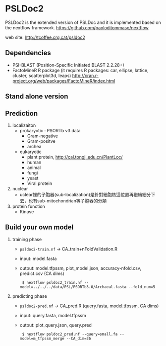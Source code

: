 PSLDoc2
=======

PSLDoc2 is the extended version of PSLDoc and it is implemented based on the nextflow framework.
https://github.com/paoloditommaso/nextflow

web site: 
http://tcoffee.crg.cat/psldoc2

Dependencies
------------

 * PSI-BLAST (Position-Specific Initiated BLAST 2.2.28+)
 * FactoMineR R package (it requires R packages: car, ellipse, lattice, cluster, scatterplot3d, leaps) http://cran.r-project.org/web/packages/FactoMineR/index.html
 

Stand alone version
------------

Prediction
------------

 1. localizaiton
    * prokaryotic : PSORTb v3 data
      *  Gram-negative
      *  Gram-positve
      *  archea
    * eukaryotic
      *  plant protein, http://cal.tongji.edu.cn/PlantLoc/
      *  human
      *  animal
      *  fungi
      *  yeast
      * Viral protein 
 2. nuclear
    * uclear裡的子胞器(sub-localization)是針對細胞核這位置再繼續細分下去，也有sub-mitochondrian等子胞器的分類  
 3. protein function
    * Kinase

Build your own model
------------

 1. training phase
    * `psldoc2-train.nf` -> CA_train+nFoldValidation.R
    *  input: model.fasta
    *  output: model.tfpssm, plot_model.json, accuracy-nfold.csv, predict.csv (CA dims)

            $ nextflow psldoc2_train.nf --model=../../../data/PSL/PSORTb3.0/Archaeal.fasta --fold_num=5

 2. predicting phase 
    * `psldoc2-pred.nf` -> CA_pred.R (query.fasta, model.tfpssm, CA dims)
    *  input: query.fasta, model.tfpssm
    *  output: plot_query.json, query.pred
 
            $ nextflow psldoc2_pred.nf --query=small.fa --model=m_tfpssm_merge --CA_dim=36

